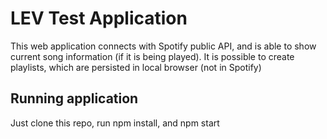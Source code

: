 # LEV Test Application

This web application connects with Spotify public API, and is able to show current song information (if it is being played).
It is possible to create playlists, which are persisted in local browser (not in Spotify)

## Running application

Just clone this repo,
run npm install, and npm start
